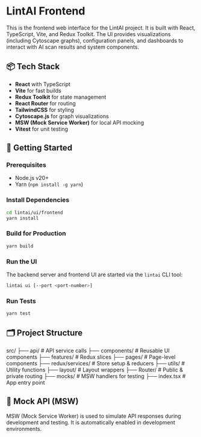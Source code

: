 # LintAI Frontend

This is the frontend web interface for the LintAI project. It is built with React, TypeScript, Vite, and Redux Toolkit. The UI provides visualizations (including Cytoscape graphs), configuration panels, and dashboards to interact with AI scan results and system components.

## 📦 Tech Stack

- **React** with TypeScript
- **Vite** for fast builds
- **Redux Toolkit** for state management
- **React Router** for routing
- **TailwindCSS** for styling
- **Cytoscape.js** for graph visualizations
- **MSW (Mock Service Worker)** for local API mocking
- **Vitest** for unit testing

## 🚀 Getting Started

### Prerequisites

- Node.js v20+
- Yarn (`npm install -g yarn`)

### Install Dependencies

```bash
cd lintai/ui/frontend
yarn install
````

### Build for Production

```bash
yarn build
```

### Run the UI

The backend server and frontend UI are started via the `lintai` CLI tool:

```bash
lintai ui [--port <port-number>]
```

### Run Tests

```bash
yarn test
```

## 🗂 Project Structure

src/
├── api/                # API service calls
├── components/         # Reusable UI components
├── features/           # Redux slices
├── pages/              # Page-level components
├── redux/services/     # Store setup & reducers
├── utils/              # Utility functions
├── layout/             # Layout wrappers
├── Router/             # Public & private routing
├── mocks/              # MSW handlers for testing
├── index.tsx           # App entry point

## 🧪 Mock API (MSW)

MSW (Mock Service Worker) is used to simulate API responses during development and testing. It is automatically enabled in development environments.
